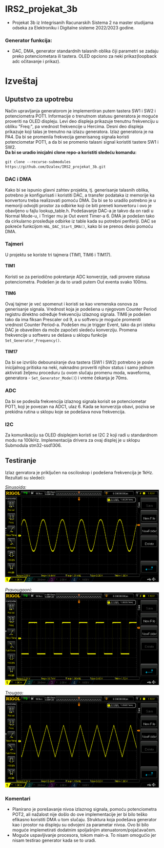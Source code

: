 # IRS2_projekat_3b
 - Projekat 3b iz Integrisanih Racunarskih Sistema 2 na master studijama odseka za Elektroniku i Digitalne sisteme 2022/2023 godine.

### Generator funkcija:
 - DAC, DMA, generator standardnih talasnih oblika čiji parametri se zadaju preko potenciometara ili tastera. OLED opciono za neki prikaz(loopback adc očitavanje i prikaz).
 
 # Izveštaj
 ## Uputstvo za upotrebu
 Način upravljanja generatorom je implementiran putem tastera SW1 i SW2 i potenciometra POT1. Informacije o trenutnom statusu generatora je moguće proveriti na OLED displeju. Levi deo displeja prikazuje trenutnu frekvenciju u obliku "Freq:", pa vrednost frekvencije u Hercima. Desni deo displeja prikazuje koji talas je trenutno na izlazu generatora. Izlaz generatora je na PA4. Da bi se promenila frekvecija generisanog signala koristi potenciometar POT1, a da bi se promenio talasni signal koristiti tastere SW1 i SW2. \
**Da bi se uradio inicjalni clone repo-a koristiti sledeću komandu:**
```
git clone --recurse-submodules https://github.com/Dzalex/IRS2_projekat_3b.git
```
 
 ### DAC i DMA
 Kako bi se ispunio glavni zahtev projekta, tj. generisanje talasnih oblika, potrebno je konfigurisati i koristiti DAC, a transfer podataka iz memorije ka konvertoru treba realizovati pomoću DMA. Da bi se to uradilo potrebno je u memoriji odvojiti prostor za odbirke koji će biti preneti konvertoru i ovo je obavljeno u fajlu lookup_table.h. Podešavanje DAC-a je takvo da on radi u Normal Mode-u, i Trriger mu je Out event Timer-a 6. DMA je podešen tako da cirkularno prosleđuje odbirke iz table kada su potrebni periferiji. DAC se pokreće funkcijom `HAL_DAC_Start_DMA()`, kako bi se prenos desio pomoću DMA.
 
 ### Tajmeri
 U projektu se koriste tri tajmera (TIM1, TIM6 i TIM17). 
 #### TIM1
 Koristi se za periodično pokretanje ADC konverzije, radi provere statusa potenciometra. Podešen je da to uradi putem Out eventa svako 100ms.
 #### TIM6
 Ovaj tajmer je već spomenut i koristi se kao vremenska osnova za generisanje signala. Vrednost koja je podešena u njegovom Counter Period registru direktno određuje frekvenciju izlaznog signala. TIM6 je podešen tako da ima fiksan Prescaler od 9, a u softveru je moguće promeniti vrednost Counter Period-a. Podešen mu je trigger Event, tako da pri isteku DAC je obavešten da može započeti sledeću konverziju. Promena frekvencije u softweru se dešava u sklopu funkcije `Set_Generator_Frequency()`.
 #### TIM17
 Da bi se izvršilo debounsiranje dva tastera (SW1 i SW2) potrebno je posle inicijalnog pritiska na neki, naknadno proveriti njihov status i samo jednom aktivirati željenu proceduru (u ovom slučaju promenu moda, waveforma, generatora - `Set_Generator_Mode()`) i vreme čekanja je 70ms. 
 
 ### ADC
 Da bi se podesila frekvencija izlaznog signala korisit se potenciometar POT1, koji je povezan na ADC1, ulaz 6. Kada se konverzija obavi, poziva se prekidna rutina u sklopu koje se podešava nova frekvencija.
 
 ### I2C
 Za komunikaciju sa OLED disiplejem koristi se I2C 2 koji radi u standardnom modu na 100kHz. Implementacija drivera za ovaj displej je u sklopu Submodula stm32-ssd1306.
 
 ## Testiranje
 Izlaz genratora je priključen na osciloskop i podešena frekvencija je 1kHz. Rezultati su sledeći: 
 
 *Sinusoida:*\
 ![Sinusoida](https://github.com/Dzalex/IRS2_projekat_3b/blob/main/testing/sine.png)
 
 *Pravougaoni:*\
 ![Pravougaoni](https://github.com/Dzalex/IRS2_projekat_3b/blob/main/testing/square.png)
 
 *Trougao:*\
 ![Trougao](https://github.com/Dzalex/IRS2_projekat_3b/blob/main/testing/triangle.png)
 
 ### Komentari
 - Planirano je porešavanje nivoa izlaznog signala, pomoću potenciometra POT2, ali nažalost nije došlo do ove implementacije jer bi bilo teško efikasno koristiti DMA u tom slučaju. Struktura koja podešava generator kao i prostor na displeju su odvojeni za parametar nivoa. Ovo bi bilo moguće implemetirati dodatnim spoljašnjim atenuatorom/pojačavačem.
 - Moguće uspavljivanje procesora, tokom main-a. To nisam omogućio jer nisam testirao generator kada se to uradi.
 
